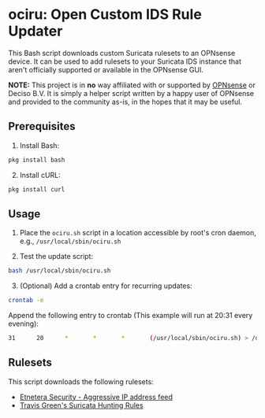 # ociru: Open Custom IDS Rule Updater
This Bash script downloads custom Suricata rulesets to an OPNsense device. It can be used to add rulesets to your Suricata IDS instance that aren't officially supported or available in the OPNsense GUI.

**NOTE:** This project is in **no** way affiliated with or supported by [OPNsense](https://opnsense.org/) or Deciso B.V. It is simply a helper script written by a happy user of OPNsense and provided to the community as-is, in the hopes that it may be useful.

## Prerequisites
1. Install Bash:
```bash
pkg install bash
```

2. Install cURL:
```bash
pkg install curl
```

## Usage
1. Place the `ociru.sh` script in a location accessible by root's cron daemon, e.g., `/usr/local/sbin/ociru.sh`

2. Test the update script:
```bash
bash /usr/local/sbin/ociru.sh
```

3. (Optional) Add a crontab entry for recurring updates:
```bash
crontab -e
```
Append the following entry to crontab (This example will run at 20:31 every evening):
```bash
31      20      *       *       *       (/usr/local/sbin/ociru.sh) > /dev/null
```

## Rulesets
This script downloads the following rulesets:
* [Etnetera Security - Aggressive IP address feed](https://security.etnetera.cz/feeds/)
* [Travis Green's Suricata Hunting Rules](https://github.com/travisbgreen/hunting-rules)